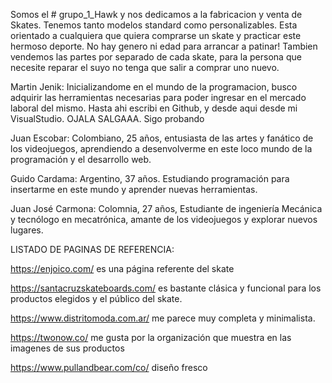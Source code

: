 Somos el # grupo_1_Hawk y nos dedicamos a la fabricacion y venta de Skates. Tenemos tanto modelos standard como personalizables. Esta orientado a cualquiera que quiera comprarse un skate y practicar este hermoso deporte. No hay genero ni edad para arrancar a patinar!
Tambien vendemos las partes por separado de cada skate, para la persona que necesite reparar el suyo no tenga que salir a comprar uno nuevo.


Martin Jenik: Inicializandome en el mundo de la programacion, busco adquirir las herramientas necesarias para poder ingresar en el mercado laboral del mismo. Hasta ahi escribi en Github, y desde aqui desde mi VisualStudio. OJALA SALGAAA. Sigo probando

Juan Escobar: Colombiano, 25 años, entusiasta de las artes y fanático de los videojuegos, aprendiendo a desenvolverme en este loco mundo de la programación y el desarrollo web.

Guido Cardama: Argentino, 37 años. Estudiando programación para insertarme en este mundo y aprender nuevas herramientas.

Juan José Carmona: Colomnia, 27 años, Estudiante de ingeniería Mecánica y tecnólogo en mecatrónica, amante de los videojuegos y explorar nuevos lugares.


LISTADO DE PAGINAS DE REFERENCIA:

https://enjoico.com/ es una página referente del skate

https://santacruzskateboards.com/ es bastante clásica y funcional para los productos elegidos y el público del skate.

https://www.distritomoda.com.ar/ me parece muy completa y minimalista.

https://twonow.co/ me gusta por la organización que muestra en las imagenes de sus productos

https://www.pullandbear.com/co/ diseño fresco
